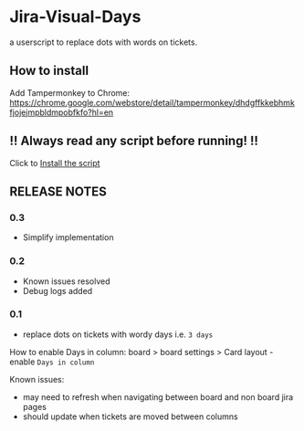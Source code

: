 # Jira-Visual-Days
a userscript to replace dots with words on tickets.

## How to install

Add Tampermonkey to Chrome: https://chrome.google.com/webstore/detail/tampermonkey/dhdgffkkebhmkfjojejmpbldmpobfkfo?hl=en

## :bangbang: Always read any script before running! :bangbang:

Click to [Install the script](https://github.com/JackTreble/Jira-Visual-Days/raw/main/Jira_Visual_Days.user.js)


## RELEASE NOTES

### 0.3
- Simplify implementation

### 0.2
- Known issues resolved
- Debug logs added

### 0.1

- replace dots on tickets with wordy days i.e. `3 days`

How to enable Days in column:
board > board settings > Card layout - enable `Days in column`

Known issues:
- may need to refresh when navigating between board and non board jira pages
- should update when tickets are moved between columns
